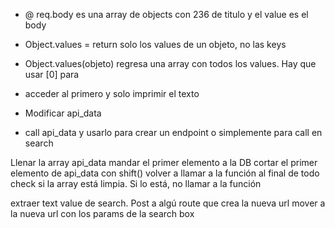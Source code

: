 * @ req.body es una array de objects con 236 de titulo y el value es el body

* Object.values = return solo los values de un objeto, no las keys
* Object.values(objeto) regresa una array con todos los values. Hay que usar [0] para
- acceder al primero y solo imprimir el texto

- Modificar api_data
- call api_data y usarlo para crear un endpoint o simplemente para call en search


Llenar la array api_data
mandar el primer elemento a la DB
cortar el primer elemento de api_data con shift()
volver a llamar a la función al final de todo
check si la array está limpia. Si lo está, no llamar a la función


extraer text value de search.
Post a algú route que crea la nueva url
mover a la nueva url con los params de la search box